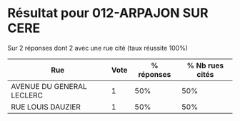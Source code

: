 # Résultat pour 012-ARPAJON SUR CERE

Sur 2 réponses dont 2 avec une rue cité (taux réussite 100%)

| Rue | Vote | % réponses | % Nb rues cités|
|-----|------|------------|----------------|
| AVENUE DU GENERAL LECLERC | 1 | 50% | 50%|
| RUE LOUIS DAUZIER | 1 | 50% | 50%|
